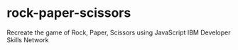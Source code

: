 # rock-paper-scissors
Recreate the game of Rock, Paper, Scissors using JavaScript 
IBM Developer Skills Network


